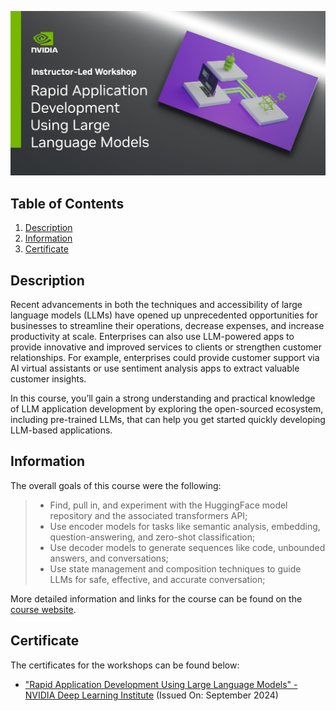 ![Course](imgs/banner.jpg)

## Table of Contents
1. [Description](#description)
2. [Information](#information)
3. [Certificate](#certificate)

<a name="descripton"></a>
## Description

Recent advancements in both the techniques and accessibility of large language models (LLMs) have opened up unprecedented opportunities for businesses to streamline their operations, decrease expenses, and increase productivity at scale. Enterprises can also use LLM-powered apps to provide innovative and improved services to clients or strengthen customer relationships. For example, enterprises could provide customer support via AI virtual assistants or use sentiment analysis apps to extract valuable customer insights.

In this course, you’ll gain a strong understanding and practical knowledge of LLM application development by exploring the open-sourced ecosystem, including pre-trained LLMs, that can help you get started quickly developing LLM-based applications.

<a name="information"></a>
## Information
The overall goals of this course were the following:
> - Find, pull in, and experiment with the HuggingFace model repository and the associated transformers API;
> - Use encoder models for tasks like semantic analysis, embedding, question-answering, and zero-shot classification;
> - Use decoder models to generate sequences like code, unbounded answers, and conversations;
> - Use state management and composition techniques to guide LLMs for safe, effective, and accurate conversation;

More detailed information and links for the course can be found on the [course website](https://www.nvidia.com/en-eu/training/instructor-led-workshops/rapid-application-development-using-large-language-models/).

<a name="certificate"></a>
## Certificate

The certificates for the workshops can be found below:

- ["Rapid Application Development Using Large Language Models" - NVIDIA Deep Learning Institute](https://learn.nvidia.com/certificates?id=M8KczVk4RmS99WgWU7dHrQ) (Issued On: September 2024)
